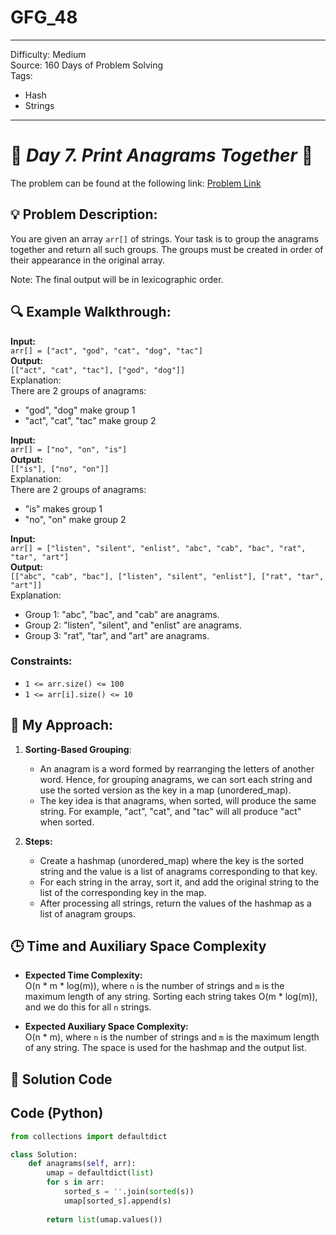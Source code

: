 # GFG_48
---
Difficulty: Medium  
Source: 160 Days of Problem Solving  
Tags:
  - Hash
  - Strings
---

# 🚀 _Day 7. Print Anagrams Together_ 🧠

The problem can be found at the following link: [Problem Link](https://www.geeksforgeeks.org/batch/gfg-160-problems/track/hashing-gfg-160/problem/print-anagrams-together)

## 💡 **Problem Description:**

You are given an array `arr[]` of strings. Your task is to group the anagrams together and return all such groups. The groups must be created in order of their appearance in the original array.

Note: The final output will be in lexicographic order.

## 🔍 **Example Walkthrough:**

**Input:**  
`arr[] = ["act", "god", "cat", "dog", "tac"]`  
**Output:**  
`[["act", "cat", "tac"], ["god", "dog"]]`  
Explanation:  
There are 2 groups of anagrams:
- "god", "dog" make group 1
- "act", "cat", "tac" make group 2

**Input:**  
`arr[] = ["no", "on", "is"]`  
**Output:**  
`[["is"], ["no", "on"]]`  
Explanation:  
There are 2 groups of anagrams:
- "is" makes group 1
- "no", "on" make group 2

**Input:**  
`arr[] = ["listen", "silent", "enlist", "abc", "cab", "bac", "rat", "tar", "art"]`  
**Output:**  
`[["abc", "cab", "bac"], ["listen", "silent", "enlist"], ["rat", "tar", "art"]]`  
Explanation:  
- Group 1: "abc", "bac", and "cab" are anagrams.
- Group 2: "listen", "silent", and "enlist" are anagrams.
- Group 3: "rat", "tar", and "art" are anagrams.

### Constraints:
- `1 <= arr.size() <= 100`
- `1 <= arr[i].size() <= 10`

## 🎯 **My Approach:**

1. **Sorting-Based Grouping**:  
   - An anagram is a word formed by rearranging the letters of another word. Hence, for grouping anagrams, we can sort each string and use the sorted version as the key in a map (unordered_map).
   - The key idea is that anagrams, when sorted, will produce the same string. For example, "act", "cat", and "tac" will all produce "act" when sorted.

2. **Steps:**
   - Create a hashmap (unordered_map) where the key is the sorted string and the value is a list of anagrams corresponding to that key.
   - For each string in the array, sort it, and add the original string to the list of the corresponding key in the map.
   - After processing all strings, return the values of the hashmap as a list of anagram groups.

## 🕒 **Time and Auxiliary Space Complexity** 

- **Expected Time Complexity:**  
  O(n * m * log(m)), where `n` is the number of strings and `m` is the maximum length of any string. Sorting each string takes O(m * log(m)), and we do this for all `n` strings.

- **Expected Auxiliary Space Complexity:**  
  O(n * m), where `n` is the number of strings and `m` is the maximum length of any string. The space is used for the hashmap and the output list.

## 📝 **Solution Code**
## Code (Python)

```python
from collections import defaultdict

class Solution:
    def anagrams(self, arr):
        umap = defaultdict(list)
        for s in arr:
            sorted_s = ''.join(sorted(s))
            umap[sorted_s].append(s)
        
        return list(umap.values())
```
